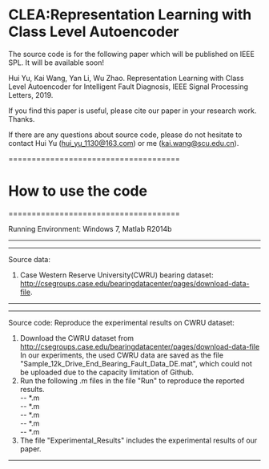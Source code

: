 # CLEA:Representation Learning with Class Level Autoencoder
The source code is for the following paper which will be published on IEEE SPL. It will be available soon!

Hui Yu, Kai Wang, Yan Li, Wu Zhao. Representation Learning with Class Level Autoencoder for Intelligent Fault Diagnosis, IEEE Signal Processing Letters, 2019.

If you find this paper is useful, please cite our paper in your research work. Thanks.

If there are any questions about source code, please do not hesitate to contact Hui Yu (hui_yu_1130@163.com) or me (kai.wang@scu.edu.cn).



=====================================
# How to use the code                                    
=====================================

Running Environment: Windows 7, Matlab R2014b

-----------------------------------------------------
-----------------------------------------------------
Source data: 
1. Case Western Reserve University(CWRU) bearing dataset:
   http://csegroups.case.edu/bearingdatacenter/pages/download-data-file.


-----------------------------------------------------
-----------------------------------------------------
Source code:
Reproduce the experimental results on CWRU dataset:
1. Download the CWRU dataset from    
   http://csegroups.case.edu/bearingdatacenter/pages/download-data-file
   In our experiments, the used CWRU data are saved as the file "Sample_12k_Drive_End_Bearing_Fault_Data_DE.mat", which could not be uploaded due to the capacity limitation of Github. 
2. Run the following .m files in the file "Run" to reproduce the reported results. <br>
         -- *.m     <br>
         -- *.m     <br>
         -- *.m  <br>
         -- *.m      <br>
         -- *.m   <br>
3. The file "Experimental_Results" includes the experimental results of our paper.
-----------------------------------------------------


